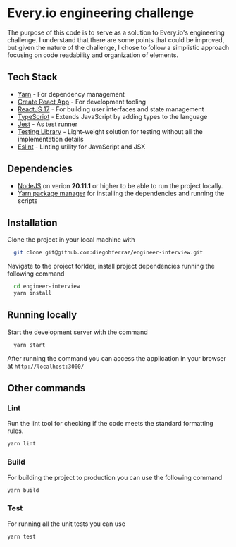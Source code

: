 
# Every.io engineering challenge

The purpose of this code is to serve as a solution to Every.io's engineering challenge. I understand that there are some points that could be improved, but given the nature of the challenge, I chose to follow a simplistic approach focusing on code readability and organization of elements.

## Tech Stack

- [Yarn](https://yarnpkg.com/) - For dependency management
- [Create React App](https://create-react-app.dev/) - For development tooling
- [ReactJS 17](https://react.dev/) - For building user interfaces and state management
- [TypeScript](https://www.typescriptlang.org) - Extends JavaScript by adding types to the language 
- [Jest](https://jestjs.io/) - As test runner
- [Testing Library](https://testing-library.com) - Light-weight solution for testing without all the implementation details
- [Eslint](https://eslint.org) - Linting utility for JavaScript and JSX

## Dependencies

- [NodeJS](https://nodejs.org/) on verion **20.11.1** or higher to be able to run the project locally.
- [Yarn package manager](https://yarnpkg.com/) for installing the dependencies and running the scripts

## Installation

Clone the project in your local machine with

```bash
  git clone git@github.com:diegohferraz/engineer-interview.git
```

Navigate to the project forlder, install project dependencies running the following command

```bash
  cd engineer-interview
  yarn install
```
    
## Running locally

Start the development server with the command

```bash
  yarn start
```

After running the command you can access the application in your browser at `http://localhost:3000/`


## Other commands

### Lint

Run the lint tool for checking if the code meets the standard formatting rules.

```bash
yarn lint
```

### Build

For building the project to production you can use the following command

```bash
yarn build
```

### Test

For running all the unit tests you can use

```bash
yarn test
```
